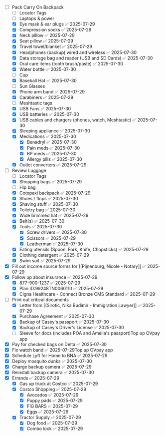 

- [ ] Pack Carry On Backpack
	- [ ] Locator Tags
	- [ ] Laptops & power
	- [x] Eye mask & ear plugs ✅ 2025-07-29
	- [x] Compression socks ✅ 2025-07-29
	- [x] Neck pillow ✅ 2025-07-29
	- [x] Seat pillow ✅ 2025-07-29
	- [x] Travel towel/blanket ✅ 2025-07-29
	- [x] Headphones (backup) wired and wireless ✅ 2025-07-30
	- [x] Data storage bag and reader (USB and SD Cards) ✅ 2025-07-30
	- [x] Oral care items ​(tooth brush/paste) ✅ 2025-07-30
	- [x] Water bottle ✅ 2025-07-30
	- [ ] Cup
	- [x] Baseball Hat ✅ 2025-07-30
	- [ ] Sun Glasses 
	- [x] Phone arm band ✅ 2025-07-29
	- [x] Carabiners ✅ 2025-07-29
	- [ ] Meshtastic tags
	- [x] USB Fans ✅ 2025-07-30
	- [x] USB batteries ✅ 2025-07-30
	- [x] USB cables and chargers (phones, watch, Meshtastic) ✅ 2025-07-30
	- [x] Sleeping appliance ✅ 2025-07-30
	- [x] Medications ✅ 2025-07-30
		- [x] Benadryl ✅ 2025-07-30
		- [x] Pain meds ✅ 2025-07-30
		- [x] BP meds ✅ 2025-07-30
		- [x] Allergy pills ✅ 2025-07-30
	- [x] Outlet converters ✅ 2025-07-29
- [ ] Review Luggage 
	- [ ] Locator Tags
	- [x] Shopping bags ✅ 2025-07-29
	- [ ] Hip bag
	- [x] Cotopaxi backpack ✅ 2025-07-29
	- [x] Shoes / flops ✅ 2025-07-30
	- [x] Shaving stuff ✅ 2025-07-30
	- [x] Toiletry bag ✅ 2025-07-30
	- [x] Wide brimmed hat ✅ 2025-07-29
	- [x] Belt(s) ✅ 2025-07-30
	- [x] Tools ✅ 2025-07-30
		- [x] Screw drivers ✅ 2025-07-30
		- [x] Scissors ✅ 2025-07-29
		- [x] Leatherman ✅ 2025-07-30
	- [x] Eating utensils (Spoon, Fork, Knife, Chopsticks) ✅ 2025-07-29
	- [x] Clothing detergent ✅ 2025-07-29
	- [x] Swim suit ✅ 2025-07-29
- [x] Fill out income source forms for [[Pijnenburg, Nicole - Notary]] ✅ 2025-07-29
- [x] Follow up about insurance ✅ 2025-07-29
	- [x] 877-900-1237 ✅ 2025-07-29
	- [x] Plan ID:99248TN0060110 ✅ 2025-07-29
	- [x] Cigna Healthcare - Connect Bronze CMS Standard ✅ 2025-07-29
- [ ] Print out critical documents
	- [x] Letter from [[Sirotic, Nika Budimir - Immigration Lawyer]] ✅ 2025-07-29
	- [x] Purchase Agreement ✅ 2025-07-30
	- [x] Backup of Casey's passport ✅ 2025-07-30
	- [x] Backup of Casey's Driver's License ✅ 2025-07-30
	- [ ] Sleeve for docs (includes POA and Amelia's passport)Top up OVpay app 
- [x] Pay for checked bags on Delta ✅ 2025-07-30
- [x] Fix watch band ✅ 2025-07-29Top up OVpay app 
- [x] Schedule Lyft for Home to BNA ✅ 2025-07-29
- [x] Deploy mosquito dunks ✅ 2025-07-30
- [x] Charge backup camera ✅ 2025-07-29
- [x] Reinstall backup camera ✅ 2025-07-30
- [x] Errands ✅ 2025-07-29
	- [x] Gas up truck at Costco ✅ 2025-07-29
	- [x] Costco Shopping ✅ 2025-07-29
		- [x] Avocados ✅ 2025-07-29
		- [x] Puppy pads ✅ 2025-07-29
		- [x] FIG BARS ✅ 2025-07-29
		- [x] Eggs ✅ 2025-07-29
	- [x] Tractor Supply ✅ 2025-07-29
		- [x] Dog food ✅ 2025-07-29
		- [x] Combo lock ✅ 2025-07-29
